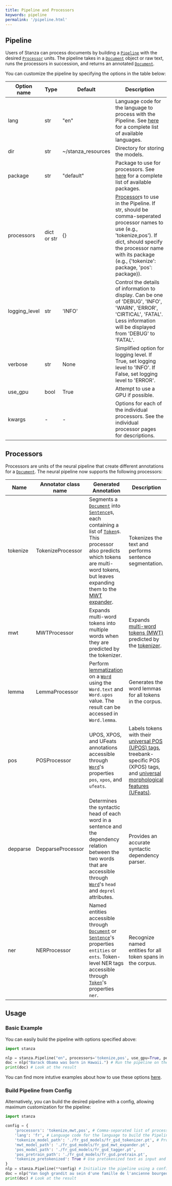```yaml
---
title: Pipeline and Processors
keywords: pipeline
permalink: '/pipeline.html'
---
```


## Pipeline

Users of Stanza can process documents by building a [`Pipeline`](pipeline.md#pipeline) with the desired [`Processor`](pipeline.md#processors) units.  The pipeline takes in a [`Document`](data_objects.md#document)
object or raw text, runs the processors in succession, and returns an annotated [`Document`](data_objects.md#document).

You can customize the pipeline by specifying the options in the table below:

| Option name | Type | Default | Description |
| --- | --- | --- | --- |
| lang | str | "en" | Language code for the language to process with the Pipeline.  See [here](models.md) for a complete list of available languages. |
| dir | str | ~/stanza_resources | Directory for storing the models. |
| package | str | "default" | Package to use for processors. See [here](models.md) for a complete list of available packages. |
| processors | dict or str | {} | [Processor](pipeline.md#processors)s to use in the Pipeline. If str, should be comma-seperated processor names to use (e.g., 'tokenize,pos'). If dict, should specify the processor name with its package (e.g., {'tokenize': package, 'pos': package}).  |
| logging_level | str | 'INFO' | Control the details of information to display. Can be one of 'DEBUG', 'INFO', 'WARN', 'ERROR', 'CIRTICAL', 'FATAL'. Less information will be displayed from 'DEBUG' to 'FATAL'. |
| verbose | str | None | Simplified option for logging level. If True, set logging level to 'INFO'. If False, set logging level to 'ERROR'.  |
| use_gpu | bool | True | Attempt to use a GPU if possible. |
| kwargs | - | - | Options for each of the individual processors. See the individual processor pages for descriptions. |

## Processors

Processors are units of the neural pipeline that create different annotations for a [`Document`](data_objects.md#document). The neural pipeline now supports the following processors:

| Name | Annotator class name | Generated Annotation | Description |
| --- | --- | --- | --- | 
| tokenize | TokenizeProcessor | Segments a [`Document`](data_objects.md#document) into [`Sentence`](data_objects.md#sentence)s, each containing a list of [`Token`](data_objects.md#token)s. This processor also predicts which tokens are multi-word tokens, but leaves expanding them to the [MWT expander](mwt.md). | Tokenizes the text and performs sentence segmentation. |
| mwt | MWTProcessor | Expands multi-word tokens into multiple words when they are predicted by the tokenizer. | Expands [multi-word tokens (MWT)](https://universaldependencies.org/u/overview/tokenization.html) predicted by the [tokenizer](tokenize.md). |
| lemma | LemmaProcessor | Perform [lemmatization](https://en.wikipedia.org/wiki/Lemmatisation) on a [`Word`](data_objects.md#word) using the `Word.text` and `Word.upos` value. The result can be accessed in `Word.lemma`. | Generates the word lemmas for all tokens in the corpus. |
| pos | POSProcessor | UPOS, XPOS, and UFeats annotations accessible through [`Word`](data_objects.md#word)'s properties `pos`, `xpos`, and `ufeats`. | Labels tokens with their [universal POS (UPOS) tags](https://universaldependencies.org/u/pos/), treebank-specific POS (XPOS) tags, and [universal morphological features (UFeats)](https://universaldependencies.org/u/feat/index.html). |
| depparse | DepparseProcessor | Determines the syntactic head of each word in a sentence and the dependency relation between the two words that are accessible through [`Word`](data_objects.md#word)'s `head` and `deprel` attributes. | Provides an accurate syntactic dependency parser. |
| ner | NERProcessor | Named entities accessible through [`Document`](data_objects.md#document) or [`Sentence`](data_objects.md#sentence)'s properties `entities` or `ents`. Token-level NER tags accessible through [`Token`](data_objects.md#token)'s properties `ner`. | Recognize named entities for all token spans in the corpus. |

## Usage

### Basic Example

You can easily build the pipeline with options specified above:

```python
import stanza

nlp = stanza.Pipeline("en", processors='tokenize,pos', use_gpu=True, pos_batch_size=3000) # Build the pipeline, specify part-of-speech processor's batch size
doc = nlp("Barack Obama was born in Hawaii.") # Run the pipeline on the input text
print(doc) # Look at the result
```

You can find more intutive examples about how to use these options [here](installation_usage.md#model-downloading).

### Build Pipeline from Config 

Alternatively, you can build the desired pipeline with a config, allowing maximum customization for the pipeline:

```python
import stanza

config = {
	'processors': 'tokenize,mwt,pos', # Comma-separated list of processors to use
	'lang': 'fr', # Language code for the language to build the Pipeline in
	'tokenize_model_path': './fr_gsd_models/fr_gsd_tokenizer.pt', # Processor-specific arguments are set with keys "{processor_name}_{argument_name}"
	'mwt_model_path': './fr_gsd_models/fr_gsd_mwt_expander.pt',
	'pos_model_path': './fr_gsd_models/fr_gsd_tagger.pt',
	'pos_pretrain_path': './fr_gsd_models/fr_gsd.pretrain.pt',
	'tokenize_pretokenized': True # Use pretokenized text as input and disable tokenization
}
nlp = stanza.Pipeline(**config) # Initialize the pipeline using a configuration dict
doc = nlp("Van Gogh grandit au sein d'une famille de l'ancienne bourgeoisie .") # Run the pipeline on the pretokenized input text
print(doc) # Look at the result
```

